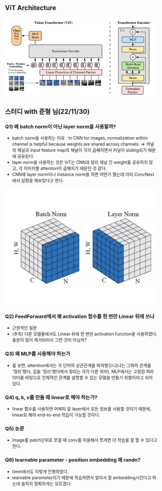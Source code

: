 ## ViT Architecture

<p align="center">
   <img src="Vision transformer.png" alt="vit"  width="700" > 
</p>


## 스터디 with 준형 님(22/11/30)

### Q1) 왜 batch norm이 아닌 layer norm을 사용할까?
- batch norm을 사용하는 이유 : In CNN for images, normalization within channel is helpful because weights are shared across channels.
=> 커널의 채널과 input feature map의 채널이 각각 곱해지면서 커널이 sliding되기 때문에 공유된다.
- layer norm을 사용하는 것은 ViT는 CNN과 달리 채널 간 weight를 공유하지 않고, 각 이미지별 attention이 곱해지기 때문인 것 같다. 
- CNN에 layer norm이나 instance norm을 하면 어떤가 했는데 이미 ConvNext에서 실험을 해보았다고 한다. 
<p align="center">
   <img src="./save_img/layer_normalization.png" alt="vit" width = "600"> 
</p>

### Q2) FeedForward에서 왜 activation 함수를 한 번만 Linear 뒤에 쓰냐
- 근원적인 질문
- (추측) 다른 모델들에서도 Linear 뒤에 한 번만 activation function을 사용하였다. 충분히 많이 제거되어서 그런 것이 아닐까?


### Q3) 왜 MLP를 사용해야 하는가
- <Pay Attention to MLPs>를 보면, attention에서는 각 단어의 상관관계를 파악했으니(나는 그와의 관계를 '정리'했다, 집을 '정리'했다에서 정리는 각각 다른 의미), MLP에서는 고정된 파라미터를 바탕으로 전체적인 관계를 설명할 수 있는 모델을 만들기 위함이라고 되어 있다. 

### Q4) q, k, v를 만들 때 linear로 해야 하는가?
- linear 함수를 사용하면 어짜피 앞 layer에서 모든 정보를 사용할 것이기 때문에, linear로 해야 end-to-end 학습이 가능할 것이다.
   
### Q5) 논문 <early convolutions help transformers see better>
- Image를 patch단위로 쪼갤 때 conv를 이용해서 쪼개면 더 학습을 잘 할 수 있다고 한다.
   
### Q6) learnable parameter - position embedding 왜 randn?
- timm에서도 이렇게 진행하였다.
- learnable parameter이기 때문에 학습하면서 알아서 잘 embedding시킨다고 하는데 솔직히 정확하게는 모르겠다.
